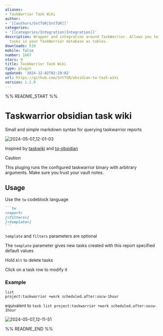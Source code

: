 ```yaml
---
aliases:
- TaskWarrior Task Wiki
author:
- '[[authors/SntTGR|SntTGR]]'
categories:
- '[[categories/Integration|Integration]]'
description: Wrapper and integration around TaskWarrior. Allows you to view and edit
  tasks in your TaskWarrior database as tables.
downloads: 510
mobile: false
number: 1667
stars: 9
title: TaskWarrior Task Wiki
type: plugin
updated: '2024-12-02T02:29:02'
url: https://github.com/SntTGR/obsidian-tw-task-wiki
version: 1.2.0
---
```


%% README_START %%

# Taskwarrior obsidian task wiki

Small and simple markdown syntax for querying taskwarrior reports

![2024-05-07_12-01-03](https://github.com/SntTGR/obsidian-taskwarrior/assets/30510907/2c436c80-c39b-4546-acd1-ceb96ddc4d51)

Inspired by [taskwiki](https://github.com/tools-life/taskwiki) and [tq-obsidian](https://github.com/tgrosinger/tq-obsidian)

> [!Caution]
> This pluging runs the configured taskwarrior binary with arbitrary arguments. Make sure you trust your vault notes.

## Usage

Use the `tw` codeblock language

````markdown
```tw
<report>
[<filters>]
[<template>]
```
````

`template` and `filters` parameters are optional

The `template` parameter gives new tasks created with this report specified default values

Hold `Alt` to delete tasks

Click on a task row to modify it

### Example

```tw
list
project:taskwarrior +work scheduled.after:socw-1hour
```
equivalent to `task list project:taskwarrior +work scheduled.after:socw-1hour`

![2024-05-07_12-11-51](https://github.com/SntTGR/obsidian-taskwarrior/assets/30510907/a4786407-ed92-4acd-9847-8af00c97bca1)


%% README_END %%